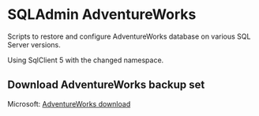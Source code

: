 # SQLAdmin AdventureWorks

Scripts to restore and configure AdventureWorks database on various SQL Server versions.

Using SqlClient 5 with the changed namespace.

## Download AdventureWorks backup set

Microsoft: [AdventureWorks download](https://learn.microsoft.com/en-us/sql/samples/adventureworks-install-configure?view=sql-server-ver16&tabs=ssms)
